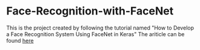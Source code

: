 # Face-Recognition-with-FaceNet
This is the project created by following the tutorial named "How to Develop a Face Recognition System Using FaceNet in Keras"
The ariticle can be found [here](https://machinelearningmastery.com/how-to-develop-a-face-recognition-system-using-facenet-in-keras-and-an-svm-classifier/)